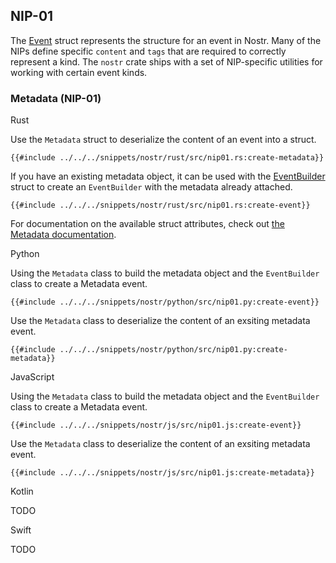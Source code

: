 ## NIP-01

The [Event](https://docs.rs/nostr/latest/nostr/event/struct.Event.html) struct represents the structure for an event in Nostr. Many of the NIPs define specific `content` and `tags` that are required to correctly represent a kind. The `nostr` crate ships with a set of NIP-specific utilities for working with certain event kinds.

### Metadata (NIP-01)

<custom-tabs category="lang">

<div slot="title">Rust</div>
<section>

Use the `Metadata` struct to deserialize the content of an event into a struct.

```rust,ignore
{{#include ../../../snippets/nostr/rust/src/nip01.rs:create-metadata}}
```

If you have an existing metadata object, it can be used with the [EventBuilder](https://docs.rs/nostr-sdk/latest/nostr_sdk/struct.EventBuilder.html#method.set_metadata) struct to create an `EventBuilder` with the metadata already attached.

```rust,ignore
{{#include ../../../snippets/nostr/rust/src/nip01.rs:create-event}}
```

For documentation on the available struct attributes, check out [the Metadata documentation](https://docs.rs/nostr/latest/nostr/types/metadata/struct.Metadata.html).

</section>

<div slot="title">Python</div>
<section>

Using the `Metadata` class to build the metadata object and the `EventBuilder` class to create a Metadata event.

```python,ignore
{{#include ../../../snippets/nostr/python/src/nip01.py:create-event}}
```

Use the `Metadata` class to deserialize the content of an exsiting metadata event. 

```python,ignore
{{#include ../../../snippets/nostr/python/src/nip01.py:create-metadata}}
```

</section>

<div slot="title">JavaScript</div>
<section>

Using the `Metadata` class to build the metadata object and the `EventBuilder` class to create a Metadata event.

```javascript,ignore
{{#include ../../../snippets/nostr/js/src/nip01.js:create-event}}
```

Use the `Metadata` class to deserialize the content of an exsiting metadata event. 

```javascript,ignore
{{#include ../../../snippets/nostr/js/src/nip01.js:create-metadata}}
```

</section>

<div slot="title">Kotlin</div>
<section>

TODO

</section>

<div slot="title">Swift</div>
<section>

TODO

</section>
</custom-tabs>
